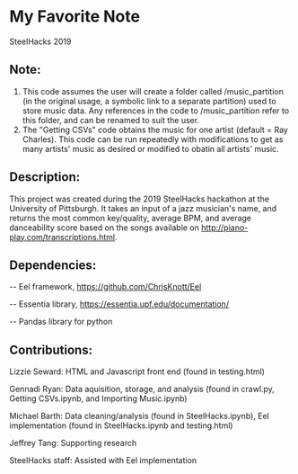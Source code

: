 # My Favorite Note
SteelHacks 2019

## Note: 
1. This code assumes the user will create a folder called /music_partition (in the original usage, a symbolic link to a separate partition) used to store music data. Any references in the code to /music_partition refer to this folder, and can be renamed to suit the user.
2. The "Getting CSVs" code obtains the music for one artist (default = Ray Charles). This code can be run repeatedly with modifications to get as many artists' music as desired or modified to obatin all artists' music. 

## Description:
This project was created during the 2019 SteelHacks hackathon at the University of Pittsburgh. It takes an input of a jazz musician's name, and returns the most common key/quality, average BPM, and average danceability score based on the songs available on http://piano-play.com/transcriptions.html. 

## Dependencies: 
-- Eel framework, https://github.com/ChrisKnott/Eel

-- Essentia library, https://essentia.upf.edu/documentation/

-- Pandas library for python

## Contributions: 
Lizzie Seward: HTML and Javascript front end (found in testing.html)

Gennadi Ryan: Data aquisition, storage, and analysis (found in crawl.py, Getting CSVs.ipynb, and Importing Music.ipynb)

Michael Barth: Data cleaning/analysis (found in SteelHacks.ipynb), Eel implementation (found in SteelHacks.ipynb and testing.html)

Jeffrey Tang: Supporting research

SteelHacks staff: Assisted with Eel implementation

